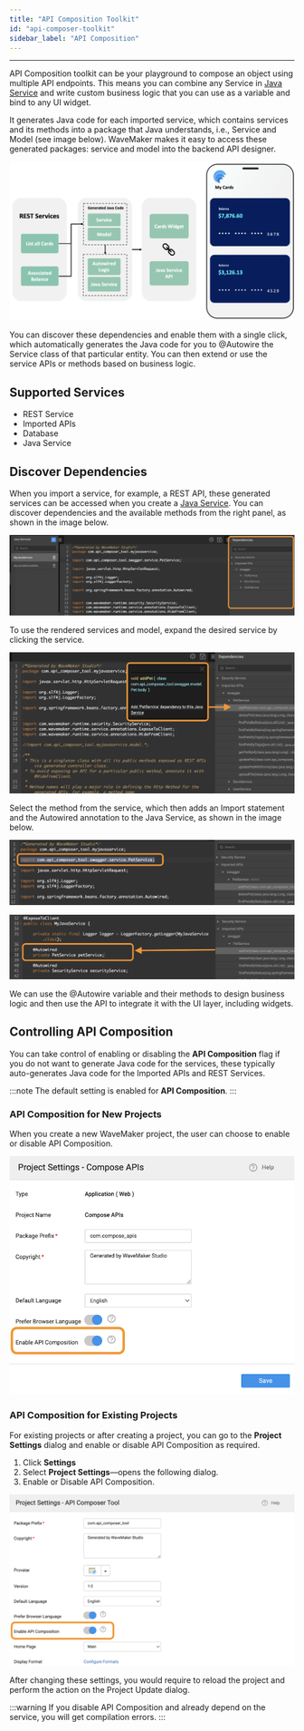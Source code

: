```yaml
---
title: "API Composition Toolkit"
id: "api-composer-toolkit"
sidebar_label: "API Composition"
---
```

---

API Composition toolkit can be your playground to compose an object using multiple API endpoints. This means you can combine any Service in [Java Service](/learn/app-development/services/java-services/java-service) and write custom business logic that you can use as a variable and bind to any UI widget.

It generates Java code for each imported service, which contains services and its methods into a package that Java understands, i.e., Service and Model (see image below). WaveMaker makes it easy to access these generated packages: service and model into the backend API designer. 

![api composer](/learn/assets/api-composer.png)

You can discover these dependencies and enable them with a single click, which automatically generates the Java code for you to @Autowire the Service class of that particular entity. You can then extend or use the service APIs or methods based on business logic.

## Supported Services

- REST Service
- Imported APIs
- Database
- Java Service

## Discover Dependencies

When you import a service, for example, a REST API, these generated services can be accessed when you create a [Java Service](/learn/app-development/services/java-services/java-service). You can discover dependencies and the available methods from the right panel, as shown in the image below.

![api composer discover dependencies](/learn/assets/api-composer-discover-dependencies.png)

To use the rendered services and model, expand the desired service by clicking the service. 

![api composer disover methods](/learn/assets/api-composer-discover-method.png)

Select the method from the service, which then adds an Import statement and the Autowired annotation to the Java Service, as shown in the image below.

![api composer import statement](/learn/assets/api-composer-import.png)

![api composer method added](/learn/assets/api-composer-method-added.png)

We can use the @Autowire variable and their methods to design business logic and then use the API to integrate it with the UI layer, including widgets.

## Controlling API Composition

You can take control of enabling or disabling the **API Composition** flag if you do not want to generate Java code for the services, these typically auto-generates Java code for the Imported APIs and REST Services.

:::note
The default setting is enabled for **API Composition**.
:::

### API Composition for New Projects

When you create a new WaveMaker project, the user can choose to enable or disable API Composition.

![](/learn/assets/api-composer-enable-project-creation.png)

### API Composition for Existing Projects

For existing projects or after creating a project, you can go to the **Project Settings** dialog and enable or disable API Composition as required. 

1. Click **Settings**
2. Select **Project Settings**—opens the following dialog.
3. Enable or Disable API Composition.

![](/learn/assets/api-composer-enable-after-project-creation.png)

After changing these settings, you would require to reload the project and perform the action on the Project Update dialog. 

:::warning
If you disable API Composition and already depend on the service, you will get compilation errors.
:::